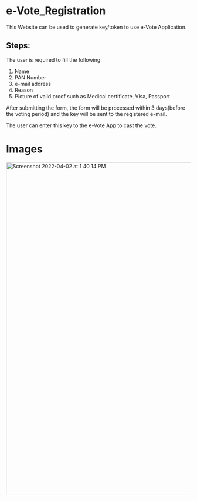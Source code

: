 # e-Vote_Registration
This Website can be used to generate key/token to use e-Vote Application.

## Steps:

The user is required to fill the following:
  1) Name
  2) PAN Number
  3) e-mail address
  4) Reason
  5) Picture of valid proof such as Medical certificate, Visa, Passport

After submitting the form, the form will be processed within 3 days(before the voting period) and the key will be sent to the registered e-mail.

The user can enter this key to the e-Vote App to cast the vote.

# Images

<img width="904" alt="Screenshot 2022-04-02 at 1 40 14 PM" src="https://user-images.githubusercontent.com/86124362/161374122-b1097c75-2151-43d5-ae71-772803e53092.png">

